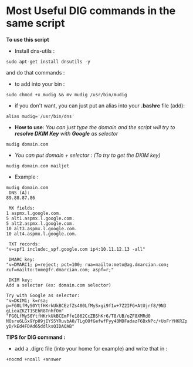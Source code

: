# Most Useful DIG commands in the same script

**To use this script**

- Install dns-utils :
```
sudo apt-get install dnsutils -y
```

and do that commands :

- to add into your bin :
```
sudo chmod +x mudig && mv mudig /usr/bin/mudig
```

- if you don't want, you can just put an alias into your **.bashrc** file (add):
```
alias mudig='/usr/bin/dns'
```
- **How to use**:
  *You can just type the domain and the script will try to **resolve DKIM Key** with **Google** as selector*
```
mudig domain.com
```
- *You can put domain + selector : (To try to get the DKIM key)*
```
mudig domain.com mailjet
```

- Example : 
```
mudig domain.com
 DNS (A): 
89.88.87.86

 MX fields: 
1 aspmx.l.google.com.
5 alt1.aspmx.l.google.com.
5 alt2.aspmx.l.google.com.
10 alt3.aspmx.l.google.com.
10 alt4.aspmx.l.google.com.

 TXT records: 
"v=spf1 include:_spf.google.com ip4:10.11.12.13 -all"

 DMARC key:
"v=DMARC1; p=reject; pct=100; rua=mailto:meto@ag.dmarcian.com;
ruf=mailto:tome@fr.dmarcian.com; aspf=r;"

 DKIM key: 
Add a selector (ex: domain.com selector)

Try with Google as selector:
"v=DKIM1; k=rsa; p=FG0LfMyS0YtfHKrkUkBCEzfZs480LfMySxgi9f1w+7Z2IFG+AtUjrf8/9N3
gLieaZKZT1SEhR8TnhfOm" "FG0LfMyS0YtfHKrkUkBCEmFfe1862CcZBShKr6/T8/UB/oZF8XMRd0
NOsru6LGx9Yp89jIYS5YRuvbA0/TLgOOfGefwfFyy4BMDFadazF6BxNPc/+UoFrYHKRZp
yD/kEd4FDAd65ddlksQIDAQAB"
```

**TIPS for DIG command :**
- add a .digrc file (into your home for example) and write that in :
```
+nocmd +noall +answer
```
